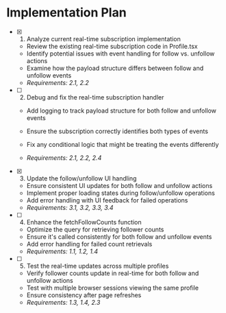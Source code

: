 # Implementation Plan

- [x] 1. Analyze current real-time subscription implementation


  - Review the existing real-time subscription code in Profile.tsx
  - Identify potential issues with event handling for follow vs. unfollow actions
  - Examine how the payload structure differs between follow and unfollow events
  - _Requirements: 2.1, 2.2_



- [ ] 2. Debug and fix the real-time subscription handler
  - Add logging to track payload structure for both follow and unfollow events
  - Ensure the subscription correctly identifies both types of events


  - Fix any conditional logic that might be treating the events differently
  - _Requirements: 2.1, 2.2, 2.4_

- [x] 3. Update the follow/unfollow UI handling


  - Ensure consistent UI updates for both follow and unfollow actions
  - Implement proper loading states during follow/unfollow operations
  - Add error handling with UI feedback for failed operations
  - _Requirements: 3.1, 3.2, 3.3, 3.4_




- [ ] 4. Enhance the fetchFollowCounts function
  - Optimize the query for retrieving follower counts
  - Ensure it's called consistently for both follow and unfollow events
  - Add error handling for failed count retrievals
  - _Requirements: 1.1, 1.2, 1.4_

- [ ] 5. Test the real-time updates across multiple profiles
  - Verify follower counts update in real-time for both follow and unfollow actions
  - Test with multiple browser sessions viewing the same profile
  - Ensure consistency after page refreshes
  - _Requirements: 1.3, 1.4, 2.3_